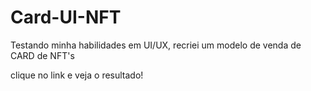 # Card-UI-NFT

Testando minha habilidades em UI/UX, recriei um modelo de venda de CARD de NFT's

clique no link e veja o resultado!
